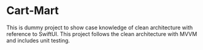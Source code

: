 # Cart-Mart
This is dummy project to show case knowledge of clean architecture with reference to SwiftUI. This project follows the clean architecture with MVVM and includes unit testing.

